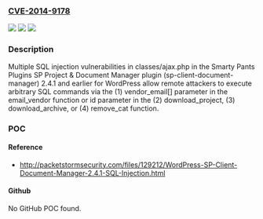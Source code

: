 ### [CVE-2014-9178](https://cve.mitre.org/cgi-bin/cvename.cgi?name=CVE-2014-9178)
![](https://img.shields.io/static/v1?label=Product&message=n%2Fa&color=blue)
![](https://img.shields.io/static/v1?label=Version&message=n%2Fa&color=blue)
![](https://img.shields.io/static/v1?label=Vulnerability&message=n%2Fa&color=brighgreen)

### Description

Multiple SQL injection vulnerabilities in classes/ajax.php in the Smarty Pants Plugins SP Project & Document Manager plugin (sp-client-document-manager) 2.4.1 and earlier for WordPress allow remote attackers to execute arbitrary SQL commands via the (1) vendor_email[] parameter in the email_vendor function or id parameter in the (2) download_project, (3) download_archive, or (4) remove_cat function.

### POC

#### Reference
- http://packetstormsecurity.com/files/129212/WordPress-SP-Client-Document-Manager-2.4.1-SQL-Injection.html

#### Github
No GitHub POC found.

